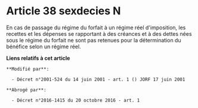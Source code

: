 # Article 38 sexdecies N

En cas de passage du régime du forfait à un régime réel d'imposition, les recettes et les dépenses se rapportant à des
créances et à des dettes nées sous le régime du forfait ne sont pas retenues pour la détermination du bénéfice selon un
régime réel.

**Liens relatifs à cet article**

	**Modifié par**:

	  - Décret n°2001-524 du 14 juin 2001 - art. 1 () JORF 17 juin 2001

	**Abrogé par**:

	  - Décret n°2016-1415 du 20 octobre 2016 - art. 1
